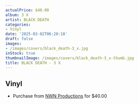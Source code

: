 ```yaml
---
actualPrice: $40.00
album: 3 X
artist: BLACK DEATH
categories:
- Vinyl
date: '2025-03-02T06:20:18'
draft: false
images:
- /images/covers/black_death-3_x.jpg
inStock: true
thumbnailImage: /images/covers/black_death-3_x-thumb.jpg
title: BLACK DEATH - 3 X
---
```


## Vinyl
* Purchase from [NWN Productions](http://shop.nwnprod.com/index.php?route=product/product&path=75&product_id=60157&sort=pd.name&order=ASC) for $40.00
